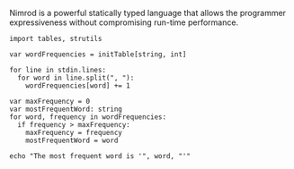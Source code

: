 Nimrod is a powerful statically typed language that allows the programmer expressiveness without compromising run-time performance.

~~~ nimrod
import tables, strutils

var wordFrequencies = initTable[string, int]

for line in stdin.lines:
  for word in line.split(", "):
    wordFrequencies[word] += 1

var maxFrequency = 0
var mostFrequentWord: string
for word, frequency in wordFrequencies:
  if frequency > maxFrequency:
    maxFrequency = frequency
    mostFrequentWord = word

echo "The most frequent word is '", word, "'"
~~~
